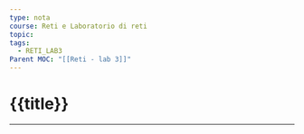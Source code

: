 ```yaml
---
type: nota
course: Reti e Laboratorio di reti
topic: 
tags:
  - RETI_LAB3
Parent MOC: "[[Reti - lab 3]]"
---
```


# {{title}}
---
